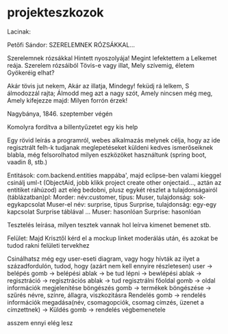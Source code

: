 # projekteszkozok

Lacinak:

Petőfi Sándor: SZERELEMNEK RÓZSÁKKAL...

	 	
Szerelemnek rózsákkal
Hintett nyoszolyája!
Megint lefektettem a
Lelkemet reája.
Szerelem rózsáiból
Tövis-e vagy illat,
Mely szívemig, életem
Gyökeréig elhat?

Akár tövis jut nekem,
Akár az illatja,
Mindegy! feküdj rá lelkem,
S álmodozzál rajta;
Álmodd meg azt a nagy szót,
Amely nincsen még meg,
Amely kifejezze majd:
Milyen forrón érzek!

Nagybánya, 1846. szeptember végén

Komolyra fordítva a billentyűzetet egy kis help

Egy rövid leírás a programról, webes alkalmazás melynek célja, hogy az ide regisztrált felh-k tudjanak meglepetéseket küldeni kedves ismerőseiknek blabla, még felsorolhatod milyen eszközöket használtunk (spring boot, vaadin 8, stb.)

Entitások: com.backend.entities mappába', majd eclipse-ben valami kieggel csinálj uml-t (ObjectAid, jobb klikk project create other onjectaid..., aztán az entitiket ráhúzod) azt elég bedobni, plusz egykét részlet a tulajdonságairól (táblázatban)pl:
            Morder:  név:customer, típus: Muser, tulajdonság: sok-egykapcsolat Muser-el
                      név: surprise, típus Surprise, tulajdonság: egy-egy kapcsolat Surprise táblával
                      ...
            Muser: hasonlóan
            Surprise: hasonlóan
            
 Tesztelés leírása, milyen tesztek vannak hol leírva kimenet bemenet stb.

Felület: Majd Krisztől kérd el a mockup linket moderálás után, és azokat be tudod rakni felületi tervekhez

Csinálhatsz még egy user-eseti diagram, vagy hogy hívták az ilyet a századfordulón, tudod, hogy (azárt nem kell ennyire részletesen)
user -> belépés gomb -> belépési ablak -> be tud lépni
      -> bewlépési ablak -> regisztráció -> regisztrációs ablak -> tud regisztrálni
      főoldal gomb -> oldal információk megjelenítése
      böngészés gomb -> termékek böngészése -> szűrés névre, színre, állagra, viszkozitásra
      Rendelés gomb -> rendelés információk megadása(név, csomagopciók, csomag címzés, üzenet a címzettnek) -> Küldés gomb -> rendelés          végbemenetele
      
 asszem ennyi elég lesz     
